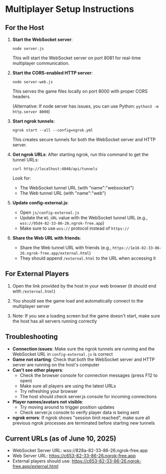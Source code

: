 # Multiplayer Setup Instructions

## For the Host

1. **Start the WebSocket server**:
   ```
   node server.js
   ```
   This will start the WebSocket server on port 8081 for real-time multiplayer communication.

2. **Start the CORS-enabled HTTP server**:
   ```
   node server-web.js
   ```
   This serves the game files locally on port 8000 with proper CORS headers.
   
   (Alternative: If node server has issues, you can use Python: `python3 -m http.server 8000`)

3. **Start ngrok tunnels**:
   ```
   ngrok start --all --config=ngrok.yml
   ```
   This creates secure tunnels for both the WebSocket server and HTTP server.

4. **Get ngrok URLs**:
   After starting ngrok, run this command to get the tunnel URLs:
   ```
   curl http://localhost:4040/api/tunnels
   ```
   Look for:
   - The WebSocket tunnel URL (with "name":"websocket")
   - The Web tunnel URL (with "name":"web")

5. **Update config-external.js**:
   - Open `js/config-external.js`
   - Update the `WS_URL` value with the WebSocket tunnel URL (e.g., `wss://95d4-82-33-86-26.ngrok-free.app`)
   - Make sure to use `wss://` protocol instead of `https://`

6. **Share the Web URL with friends**:
   - Share the Web tunnel URL with friends (e.g., `https://1e16-82-33-86-26.ngrok-free.app/external.html`)
   - They should append `/external.html` to the URL when accessing it

## For External Players

1. Open the link provided by the host in your web browser (it should end with `/external.html`)

2. You should see the game load and automatically connect to the multiplayer server

3. Note: If you see a loading screen but the game doesn't start, make sure the host has all servers running correctly

## Troubleshooting

- **Connection issues**: Make sure the ngrok tunnels are running and the WebSocket URL in `config-external.js` is correct
- **Game not starting**: Check that both the WebSocket server and HTTP server are running on the host's computer
- **Can't see other players**: 
  - Check the browser console for connection messages (press F12 to open)
  - Make sure all players are using the latest URLs
  - Try refreshing your browser
  - The host should check server.js console for incoming connections
- **Player names/avatars not visible**:
  - Try moving around to trigger position updates
  - Check server.js console to verify player data is being sent
- **ngrok errors**: If ngrok shows "session limit reached", make sure all previous ngrok processes are terminated before starting new tunnels

## Current URLs (as of June 10, 2025)

- WebSocket Server URL: wss://828a-82-33-86-26.ngrok-free.app
- Web Server URL: https://c653-82-33-86-26.ngrok-free.app
- External players should use: https://c653-82-33-86-26.ngrok-free.app/external.html
